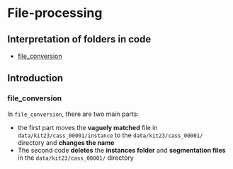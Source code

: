 # File-processing
## Interpretation of folders in code
- [file_conversion](file_conversion)
## Introduction
### file_conversion
In `file_conversion`, there are two main parts:<br>
* the first part moves the **vaguely matched** file in `data/kit23/cass_00001/instance` to the `data/kit23/cass_00001/` directory and **changes the name**<br>
* The second code **deletes** the **instances folder** and **segmentation files** in the `data/kit23/cass_00001/` directory
